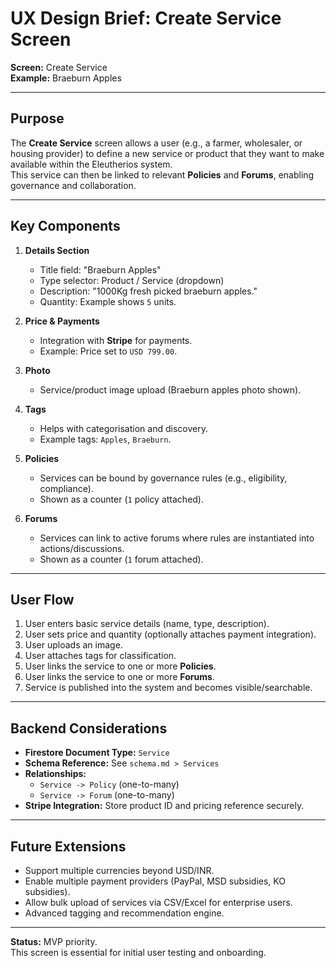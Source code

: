 # UX Design Brief: Create Service Screen

**Screen:** Create Service  
**Example:** Braeburn Apples

---

## Purpose
The **Create Service** screen allows a user (e.g., a farmer, wholesaler, or housing provider) to define a new service or product that they want to make available within the Eleutherios system.  
This service can then be linked to relevant **Policies** and **Forums**, enabling governance and collaboration.

---

## Key Components

1. **Details Section**
   - Title field: "Braeburn Apples"
   - Type selector: Product / Service (dropdown)
   - Description: "1000Kg fresh picked braeburn apples."
   - Quantity: Example shows `5` units.

2. **Price & Payments**
   - Integration with **Stripe** for payments.
   - Example: Price set to `USD 799.00`.

3. **Photo**
   - Service/product image upload (Braeburn apples photo shown).

4. **Tags**
   - Helps with categorisation and discovery.
   - Example tags: `Apples`, `Braeburn`.

5. **Policies**
   - Services can be bound by governance rules (e.g., eligibility, compliance).
   - Shown as a counter (`1` policy attached).

6. **Forums**
   - Services can link to active forums where rules are instantiated into actions/discussions.
   - Shown as a counter (`1` forum attached).

---

## User Flow
1. User enters basic service details (name, type, description).
2. User sets price and quantity (optionally attaches payment integration).
3. User uploads an image.
4. User attaches tags for classification.
5. User links the service to one or more **Policies**.
6. User links the service to one or more **Forums**.
7. Service is published into the system and becomes visible/searchable.

---

## Backend Considerations
- **Firestore Document Type:** `Service`
- **Schema Reference:** See `schema.md > Services`
- **Relationships:**
  - `Service -> Policy` (one-to-many)
  - `Service -> Forum` (one-to-many)
- **Stripe Integration:** Store product ID and pricing reference securely.

---

## Future Extensions
- Support multiple currencies beyond USD/INR.
- Enable multiple payment providers (PayPal, MSD subsidies, KO subsidies).
- Allow bulk upload of services via CSV/Excel for enterprise users.
- Advanced tagging and recommendation engine.

---

**Status:** MVP priority.  
This screen is essential for initial user testing and onboarding.
